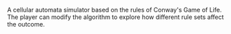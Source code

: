 A cellular automata simulator based on the rules of Conway's Game of Life.
The player can modify the algorithm to explore how different rule sets affect
the outcome.
